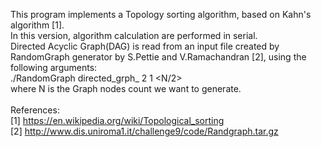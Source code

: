 This program implements a Topology sorting algorithm, based on Kahn's algorithm [1].
<br>
In this version, algorithm calculation are performed in serial.
<br>
Directed Acyclic Graph(DAG) is read from an input file created by RandomGraph generator by S.Pettie and V.Ramachandran [2], using the following arguments:
<br>
./RandomGraph directed_grph_<N> <N> 2 1 <N/2>
<br>
where N is the Graph nodes count we want to generate.
<br>
<br>
References:
<br>
[1] https://en.wikipedia.org/wiki/Topological_sorting
<br>
[2] http://www.dis.uniroma1.it/challenge9/code/Randgraph.tar.gz
